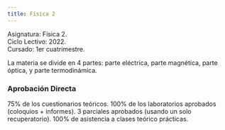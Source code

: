 ```yaml
---
title: Física 2
---
```

Asignatura: Física 2. \
Ciclo Lectivo: 2022. \
Cursado: 1er cuatrimestre.

La materia se divide en 4 partes: parte eléctrica, parte magnética, parte óptica, y parte termodinámica.

### Aprobación Directa

75% de los cuestionarios teóricos. 100% de los laboratorios aprobados (coloquios + informes). 3 parciales aprobados (usando un solo recuperatorio). 100% de asistencia a clases teórico prácticas.
